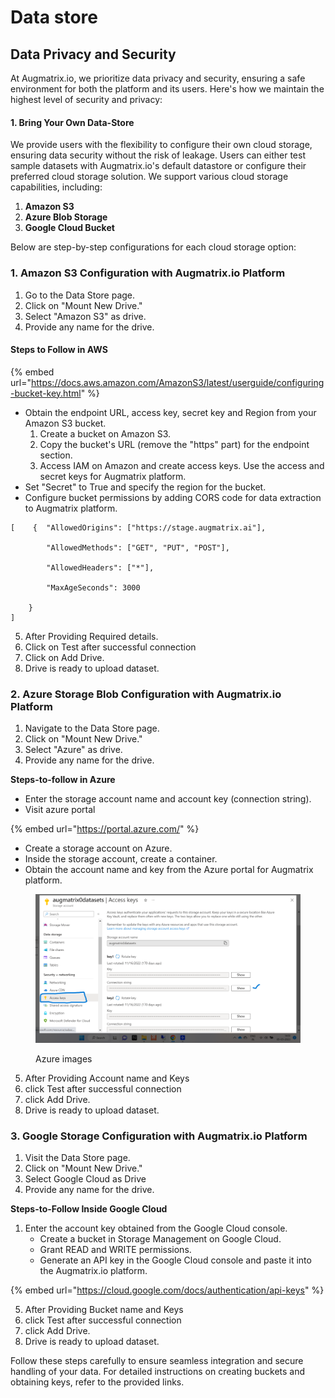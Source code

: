 # Data store

## Data Privacy and Security

At Augmatrix.io, we prioritize data privacy and security, ensuring a safe environment for both the platform and its users. Here's how we maintain the highest level of security and privacy:

#### **1. Bring Your Own Data-Store**

We provide users with the flexibility to configure their own cloud storage, ensuring data security without the risk of leakage. Users can either test sample datasets with Augmatrix.io's default datastore or configure their preferred cloud storage solution. We support various cloud storage capabilities, including:

1. **Amazon S3**
2. **Azure Blob Storage**
3. **Google Cloud Bucket**

Below are step-by-step configurations for each cloud storage option:

### **1. Amazon S3 Configuration with Augmatrix.io Platform**

1. Go to the Data Store page.
2. Click on "Mount New Drive."
3. Select "Amazon S3" as drive.
4. Provide any name for the drive.

#### Steps to Follow in AWS

{% embed url="https://docs.aws.amazon.com/AmazonS3/latest/userguide/configuring-bucket-key.html" %}

* Obtain the endpoint URL, access key, secret key and Region from your Amazon S3 bucket.
  1. Create a bucket on Amazon S3.
  2. Copy the bucket's URL (remove the "https" part) for the endpoint section.
  3. Access IAM on Amazon and create access keys. Use the access and secret keys for Augmatrix platform.
* Set "Secret" to True and specify the region for the bucket.
* Configure bucket permissions by adding CORS code for data extraction to Augmatrix platform.

```
[    {  "AllowedOrigins": ["https://stage.augmatrix.ai"],

        "AllowedMethods": ["GET", "PUT", "POST"],

        "AllowedHeaders": ["*"],

        "MaxAgeSeconds": 3000

    }
]
```

5. After Providing Required details.&#x20;
6. Click on Test after successful connection
7. Click  on Add Drive.
8. Drive is ready to upload dataset.&#x20;

### **2. Azure Storage Blob Configuration with Augmatrix.io Platform**

1. Navigate to the Data Store page.
2. Click on "Mount New Drive."
3. Select  "Azure" as drive.
4. Provide any name for the drive.

**Steps-to-follow in Azure**

* Enter the storage account name and account key (connection string).
* Visit azure portal&#x20;

{% embed url="https://portal.azure.com/" %}

* Create a storage account on Azure.
* Inside the storage account, create a container.
* Obtain the account name and key from the Azure portal for Augmatrix platform.

<figure><img src=".gitbook/assets/att_4_for_16384134.png" alt=""><figcaption><p>Azure images</p></figcaption></figure>

5. After Providing Account name and Keys
6. click Test after successful connection
7. click Add Drive.
8. Drive is ready to upload dataset.&#x20;

### **3. Google Storage Configuration with Augmatrix.io Platform**

1. Visit the Data Store page.
2. Click on "Mount New Drive."
3. Select Google Cloud as Drive
4. Provide any name for the drive.

**Steps-to-Follow Inside Google Cloud**

1. Enter the account key obtained from the Google Cloud console.
   * Create a bucket in Storage Management on Google Cloud.
   * Grant READ and WRITE permissions.
   * Generate an API key in the Google Cloud console and paste it into the Augmatrix.io platform.

{% embed url="https://cloud.google.com/docs/authentication/api-keys" %}

5. After Providing Bucket name and Keys
6. click Test after successful connection
7. click Add Drive.
8. Drive is ready to upload dataset.&#x20;

Follow these steps carefully to ensure seamless integration and secure handling of your data. For detailed instructions on creating buckets and obtaining keys, refer to the provided links.
